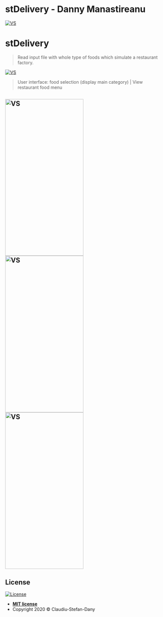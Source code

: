 # stDelivery - Danny Manastireanu

<a href="https://github.com/dannymanastireanu/stDelivery/tree/hw"><img src="https://i.imgur.com/DYA6W4h.jpg" title="VS" alt="VS"></a>


# stDelivery
> Read input file with whole type of foods which simulate a restaurant factory.

<a href="https://github.com/dannymanastireanu/stDelivery/tree/hw"><img src="https://i.imgur.com/lxeVkr7.png" title="VS" alt="VS"></a>

> User interface: food selection (display main category) | View restaurant food menu

<a href="https://github.com/dannymanastireanu/stDelivery/tree/hw"><img src="https://i.imgur.com/jeUTJpy.jpg" title="VS" alt="VS" width = 250px height=500px></a>
<a href="https://github.com/dannymanastireanu/stDelivery/tree/hw"><img src="https://i.imgur.com/q7qn3HT.jpg" title="VS" alt="VS" width = 250px height=500px></a> 
<a href="https://github.com/dannymanastireanu/stDelivery/tree/hw"><img src="https://i.imgur.com/V8MrYos.jpg" title="VS" alt="VS" width = 250px height=500px></a> 
---

## License

[![License](http://img.shields.io/:license-mit-blue.svg?style=flat-square)](http://badges.mit-license.org)

- **[MIT license](https://github.com/dannymanastireanu/stDelivery/blob/hw/LICENSE)**
- Copyright 2020 © Claudiu-Stefan-Dany